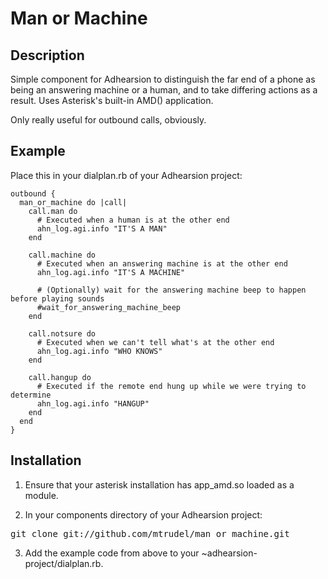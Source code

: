 # Man or Machine 

## Description

Simple component for Adhearsion to distinguish the far end of a phone as being an answering machine or a human, and to take differing actions as a result. Uses Asterisk's built-in AMD() application.

Only really useful for outbound calls, obviously.

## Example

Place this in your dialplan.rb of your Adhearsion project:

    outbound {
      man_or_machine do |call|
        call.man do
          # Executed when a human is at the other end
          ahn_log.agi.info "IT'S A MAN"
        end

        call.machine do
          # Executed when an answering machine is at the other end
          ahn_log.agi.info "IT'S A MACHINE"

          # (Optionally) wait for the answering machine beep to happen before playing sounds
          #wait_for_answering_machine_beep
        end

        call.notsure do
          # Executed when we can't tell what's at the other end
          ahn_log.agi.info "WHO KNOWS"
        end

        call.hangup do
          # Executed if the remote end hung up while we were trying to determine 
          ahn_log.agi.info "HANGUP"
        end
      end
    }
    
## Installation

1. Ensure that your asterisk installation has app_amd.so loaded as a module.

2. In your components directory of your Adhearsion project:

<pre>git clone git://github.com/mtrudel/man_or_machine.git</pre>

3. Add the example code from above to your ~adhearsion-project/dialplan.rb.
